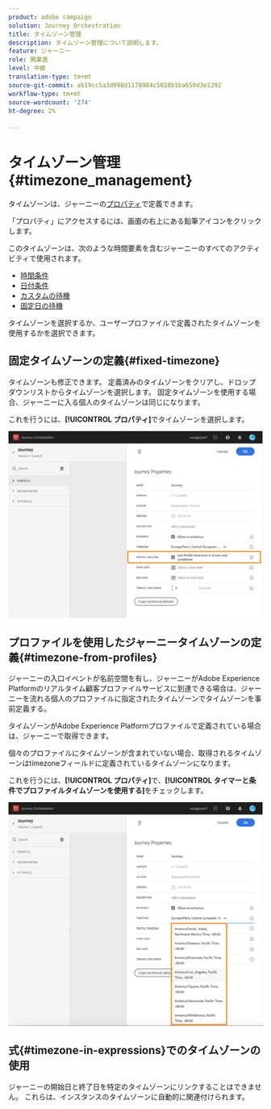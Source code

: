 ```yaml
---
product: adobe campaign
solution: Journey Orchestration
title: タイムゾーン管理
description: タイムゾーン管理について説明します。
feature: ジャーニー
role: 開業医
level: 中級
translation-type: tm+mt
source-git-commit: ab19cc5a3d998d1178984c5028b1ba650d3e1292
workflow-type: tm+mt
source-wordcount: '274'
ht-degree: 2%

---
```




# タイムゾーン管理 {#timezone_management}

タイムゾーンは、ジャーニーの[プロパティ](../building-journeys/changing-properties.md)で定義できます。

「プロパティ」にアクセスするには、画面の右上にある鉛筆アイコンをクリックします。

このタイムゾーンは、次のような時間要素を含むジャーニーのすべてのアクティビティで使用されます。

* [時間条件](../building-journeys/condition-activity.md#time_condition)
* [日付条件](../building-journeys/condition-activity.md#date_condition)
* [カスタムの待機](../building-journeys/wait-activity.md#custom)
* [固定日の待機](../building-journeys/wait-activity.md#fixed_date)

タイムゾーンを選択するか、ユーザープロファイルで定義されたタイムゾーンを使用するかを選択できます。

## 固定タイムゾーンの定義{#fixed-timezone}

タイムゾーンも修正できます。 定義済みのタイムゾーンをクリアし、ドロップダウンリストからタイムゾーンを選択します。 固定タイムゾーンを使用する場合、ジャーニーに入る個人のタイムゾーンは同じになります。

これを行うには、**[!UICONTROL プロパティ]**&#x200B;でタイムゾーンを選択します。

![](../assets/journey73.png)

## プロファイルを使用したジャーニータイムゾーンの定義{#timezone-from-profiles}

ジャーニーの入口イベントが名前空間を有し、ジャーニーがAdobe Experience Platformのリアルタイム顧客プロファイルサービスに到達できる場合は、ジャーニーを流れる個人のプロファイルに指定されたタイムゾーンでタイムゾーンを事前定義する。

タイムゾーンがAdobe Experience Platformプロファイルで定義されている場合は、ジャーニーで取得できます。

個々のプロファイルにタイムゾーンが含まれていない場合、取得されるタイムゾーンはtimezoneフィールドに定義されているタイムゾーンになります。

これを行うには、**[!UICONTROL プロパティ]**&#x200B;で、**[!UICONTROL タイマーと条件でプロファイルタイムゾーンを使用する]**&#x200B;をチェックします。

![](../assets/journey72.png)

## 式{#timezone-in-expressions}でのタイムゾーンの使用

ジャーニーの開始日と終了日を特定のタイムゾーンにリンクすることはできません。 これらは、インスタンスのタイムゾーンに自動的に関連付けられます。
